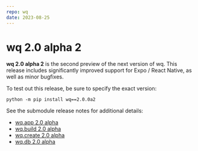 ```yaml
---
repo: wq
date: 2023-08-25
---
```


# wq 2.0 alpha 2

**wq 2.0 alpha 2** is the second preview of the next version of wq.  This release includes significantly improved support for Expo / React Native, as well as minor bugfixes.

To test out this release, be sure to specify the exact version:
```
python -m pip install wq==2.0.0a2
```

See the submodule release notes for additional details:
- [wq.app 2.0 alpha](./wq.app-2.0.0a2.md)
- [wq.build 2.0 alpha](./wq.build-2.0.0a2.md)
- [wq.create 2.0 alpha](./wq.create-2.0.0a2.md)
- [wq.db 2.0 alpha](./wq.db-2.0.0a2.md)

